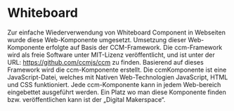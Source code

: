 # Whiteboard

Zur einfache Wiederverwendung von Whiteboard Component in Webseiten wurde diese Web-Komponente umgesetzt. Umsetzung dieser Web-Komponente erfolgte auf Basis der CCM-Framework. Die ccm-Framework wird als freie Software unter MIT-Lizenz veröffentlicht, und ist unter der URL: https://github.com/ccmjs/ccm zu finden. Basierend auf dieses Framework wird die ccm-Komponente erstellt. Die ccmKomponente ist eine JavaScript-Datei, welches mit Nativen Web-Technologien JavaScript, HTML und CSS funktioniert. Jede ccm-Komponente kann in jedem Web-bereich eingebettet ausgeführt werden. Ein Platz wo man diese Komponente finden bzw. veröffentlichen kann ist der „Digital Makerspace“.

